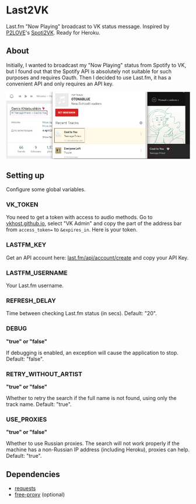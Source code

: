# Last2VK
Last.fm "Now Playing" broadcast to VK status message. Inspired by [P2LOVE](https://github.com/P2LOVE)'s [Spoti2VK](https://github.com/P2LOVE/Spoti2VK). Ready for Heroku.

## About
Initially, I wanted to broadcast my "Now Playing" status from Spotify to VK, but I found out that the Spotify API is absolutely not suitable for such purposes and requires Oauth. Then I decided to use Last.fm, it has a convenient API and only requires an API key.

![screenshot.jpg](screenshot.jpg)

## Setting up
Configure some global variables.

### VK_TOKEN
You need to get a token with access to audio methods. Go to [vkhost.github.io](https://vkhost.github.io), select "VK Admin" and copy the part of the address bar from `access_token=` to `&expires_in`. Here is your token.

### LASTFM_KEY
Get an API account here: [last.fm/api/account/create](https://www.last.fm/api/account/create) and copy your API Key.

### LASTFM_USERNAME
Your Last.fm username.

### REFRESH_DELAY
Time between checking Last.fm status (in secs). Default: "20".

### DEBUG
**"true" or "false"**

If debugging is enabled, an exception will cause the application to stop. Default: "false".

### RETRY_WITHOUT_ARTIST
**"true" or "false"**

Whether to retry the search if the full name is not found, using only the track name. Default: "true".

### USE_PROXIES
**"true" or "false"**

Whether to use Russian proxies. The search will not work properly if the machine has a non-Russian IP address (including Heroku), proxies can help. Default: "true".

## Dependencies
- [requests](https://github.com/psf/requests)
- [free-proxy](https://github.com/jundymek/free-proxy) (optional)